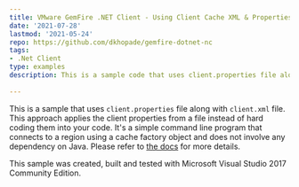 ```yaml
---
title: VMware GemFire .NET Client - Using Client Cache XML & Properties File
date: '2021-07-28'
lastmod: '2021-05-24'
repo: https://github.com/dkhopade/gemfire-dotnet-nc
tags:
- .Net Client
type: examples
description: This is a sample code that uses client.properties file along with client.xml file.
 
---
```


This is a sample that uses `client.properties` file along with `client.xml` file. This approach applies the client properties from a file instead of hard coding them into your code. It's a simple command line program that connects to a region using a cache factory object and does not involve any dependency on Java. Please refer to [the docs](https://gemfire-native-dotnet.docs.pivotal.io/101/geode-native-client-dotnet/connection-pools/configuring-pools-attributes-example.html) for more details.  

This sample was created, built and tested with Microsoft Visual Studio 2017 Community Edition.